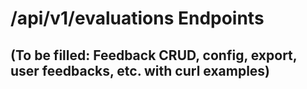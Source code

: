 # /api/v1/evaluations Endpoints

## (To be filled: Feedback CRUD, config, export, user feedbacks, etc. with curl examples)
